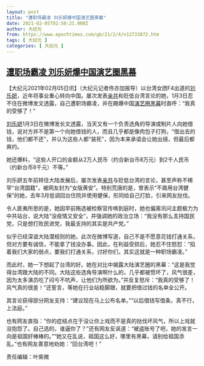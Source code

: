 ```yaml
---
layout: post
title: "遭职场霸凌 刘乐妍爆中国演艺圈黑幕"
date: 2021-02-05T02:50:21.000Z
author: 大纪元
from: https://www.epochtimes.com/gb/21/2/4/n12733872.htm
tags: [ 大纪元 ]
categories: [ 大纪元 ]
---
```

<!--1612493421000-->
[遭职场霸凌 刘乐妍爆中国演艺圈黑幕](https://www.epochtimes.com/gb/21/2/4/n12733872.htm)
------

<div>
<p>【大纪元2021年02月05日讯】（大纪元记者佟亦加报导）以台湾女团F4出道的<a href="https://www.epochtimes.com/gb/tag/%E5%88%98%E4%B9%90%E5%A6%8D.html">刘乐妍</a>，近年将事业重心转向中国。屡次发表<a href="https://www.epochtimes.com/gb/tag/%E4%BA%B2%E5%85%B1.html">亲共</a>和贬低台湾言论的她，1月3日忍不住在微博发文透露，自己遭职场霸凌，并在踢爆中国<a href="https://www.epochtimes.com/gb/tag/%E6%BC%94%E8%89%BA%E5%9C%88%E9%BB%91%E5%B9%95.html">演艺圈黑幕</a>时直呼：“我真的受够了！”</p><p><a href="https://www.epochtimes.com/gb/tag/%E5%88%98%E4%B9%90%E5%A6%8D.html">刘乐妍</a>1月3日在微博发长文透露，当天又有一个负责选角的导演或制片人向她借钱，说对方并不是第一个向她借钱的人，而且几乎都是像肉包子打狗，“借出去的钱，他们都不还”，并认为这些人都“装死”，因为本来承诺会让她出镜，但最后都爽约。</p><p>她还爆料，“这些人开口的金额从2万人民币（约合新台币8万元）到2千人民币（约新台币8千元）不等。”</p><p>刘乐妍五年前转往大陆发展后，屡次发表<a href="https://www.epochtimes.com/gb/tag/%E4%BA%B2%E5%85%B1.html">亲共</a>与贬低台湾的言论，甚至声称不稀罕“台湾国籍”，被网友封为“女版黄安”。特别荒唐的是，曾表示“不屑用台湾健保”的她，去年3月低调回台住院并使用健保，形同给自己打脸，引来网友挞伐。</p><p>令人匪夷所思的是，她因早前贿选被检察官传唤到庭时，她也偏离讯问主题极力为中共站台，说大陆“没疫情又安全”，并强调她的政治立场：“我没有那么支持国民党，只是想打败民进党，我最支持的其实是共产党。”</p><p>似乎已经深谙大陆潜规则的她，此次在微博写道，自己不是不愿意花钱打通关系，但对方要有诚信，不能拿了钱没办事。因此，在利益受损后，她忍不住怒怼：“掐着我们大家的弱点，要我们打通关系，讨好你们，其实这就是一种职场霸凌。”</p><p>而此时，她一下想起了台湾的好。她在对比中揭露大陆演艺圈的黑幕：“这是我觉得台湾跟大陆的不同。大陆这些选角导演啊什么的，几乎都被惯坏了，风气很差，因为太多演员吃了闷亏不吭声，让他们为所欲为。”并反复怒斥：“我真的受够了！风气真的很差！”还誓言，等她在行业站稳脚跟，就要把借过钱的名单全公开。</p><p>其言论获得部分网友支持：“建议现在马上公布名单。”“以后借钱写借条，真不行，上法庭。”</p><p>也有网友直指：“你的症结点在于没让你上戏而不是真的挞伐坏风气，所以上戏就没抱怨了。自己选的，谁逼你了？”还有网友反讽道：“被盗账号了吧，她的发言一向是祖国好棒棒的。”“她又在乱说，祖国这么好，哪里有黑幕，请别给祖国添乱。”也有网友善意地劝她：“回台湾吧！”</p><p>责任编辑：叶紫微</p>
</div>

